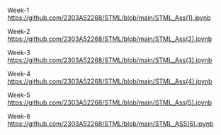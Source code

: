 Week-1
https://github.com/2303A52268/STML/blob/main/STML_Ass(1).ipynb

Week-2
https://github.com/2303A52268/STML/blob/main/STML_Ass(2).ipynb

Week-3
https://github.com/2303A52268/STML/blob/main/STML_Ass(3).ipynb

Week-4
https://github.com/2303A52268/STML/blob/main/STML_Ass(4).ipynb

Week-5
https://github.com/2303A52268/STML/blob/main/STML_Ass(5).ipynb

Week-6
https://github.com/2303A52268/STML/blob/main/STML_ASS(6).ipynb
